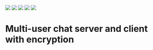 ![](https://img.shields.io/github/go-mod/go-version/dmitysh/go-grpc-chat)
![](https://img.shields.io/badge/gRPC-rpc-blue)
![](https://img.shields.io/badge/kafka-broker-green)
![](https://img.shields.io/badge/Postgre-SQL-blue)
![](https://img.shields.io/badge/RSA-encryption-success)

# Multi-user chat server and client with encryption
